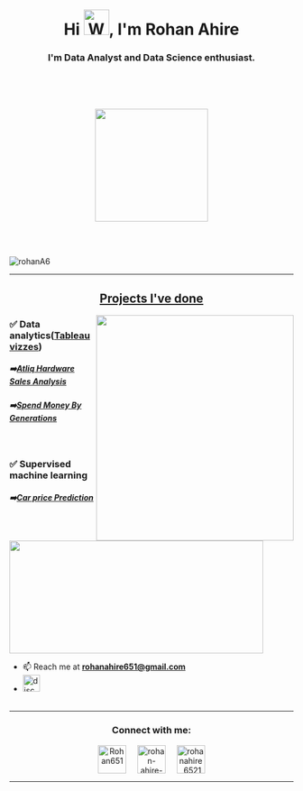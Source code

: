 <h1 align="center">Hi <img src="https://raw.githubusercontent.com/nixin72/nixin72/master/wave.gif" 
         alt="Waving hand animated gif"
         height="45"
         width="45" />, I'm Rohan Ahire</h1>
         
<h3 align="center">
I'm Data Analyst and  Data Science enthusiast.
</h3>
<br>
<br>
<br>
<p align = "center">
<img height="200" src= "https://user-images.githubusercontent.com/75326769/140635015-05e66ade-9f00-4ff6-aa22-99a249614d36.png"/> 
</p>
<br>
<br>
<p align="left"> <img src="https://komarev.com/ghpvc/?username=rohanA6&label=Profile%20views&color=0e75b6&style=flat" alt="rohanA6" /> </p>

<a align= "center" href="https://github.com/rohanA6">
<hr>
 
<h2> Projects I've done </h2>
         
<img align="right" height="400" width="350" src="https://user-images.githubusercontent.com/75326769/140636019-d11c1bc0-6b26-4878-acd5-5f698ef4e8a6.png" /> </a>


<h3>✅ Data analytics(<a href="https://public.tableau.com/app/profile/rohan6366">Tableau vizzes</a>)</h3>
<h5>➡️<a href="https://public.tableau.com/views/AtliqHardwareSalesAnalysis/AtliqHarware?:language=en-US&:display_count=n&:origin=viz_share_link">Atliq Hardware Sales Analysis</a></h5>
<h5>➡️<a href="https://public.tableau.com/views/SpendMoneyByGenerations/MonrySpantByGeneration?:language=en-US&:display_count=n&:origin=viz_share_link">Spend Money By Generations</a></h5>
<br>
         
<h3>✅ Supervised machine learning</h3>
<h5>➡️<a href="https://carprice-predictionapp.herokuapp.com/">Car price Prediction</a> </h5> 

</p>
<img height="200px" width="450" src="https://github-readme-stats.vercel.app/api?username=rohanA6&count_private=true&theme=radical&show_icons=true" />

- 📫 Reach me at <a href="mailto:rohanhire651@gmail.com"> **rohanahire651@gmail.com** </a> 
- [<img src='https://www.freepnglogos.com/uploads/discord-logo-png/discord-will-provide-official-verification-esports-team-4.png' alt='discord' height='30'>](https://discordapp.com/users/Rony#3882/)
<br><br>
<hr>

<h3 align="center">Connect with me:</h3>
<p align="center">
<a href="https://twitter.com/Rohan651" target="blank"><img align="center" src="https://img.icons8.com/cute-clipart/64/000000/twitter.png" alt="Rohan651" height="50" width="50" /></a> &nbsp;&nbsp;&nbsp;
<a href="https://www.linkedin.com/in/rohan-ahire-652001/" target="blank"><img align="center" src="https://img.icons8.com/cute-clipart/64/000000/linkedin.png" alt="rohan-ahire-652001" height="50" width="50" /></a>&nbsp;&nbsp;&nbsp;&nbsp;
<a href="https://instagram.com/rohanahire_6521" target="blank"><img align="center" src="https://img.icons8.com/cute-clipart/64/000000/instagram-new.png" alt="rohanahire_6521" height="50" width="50" /></a>
</p>


<hr>

